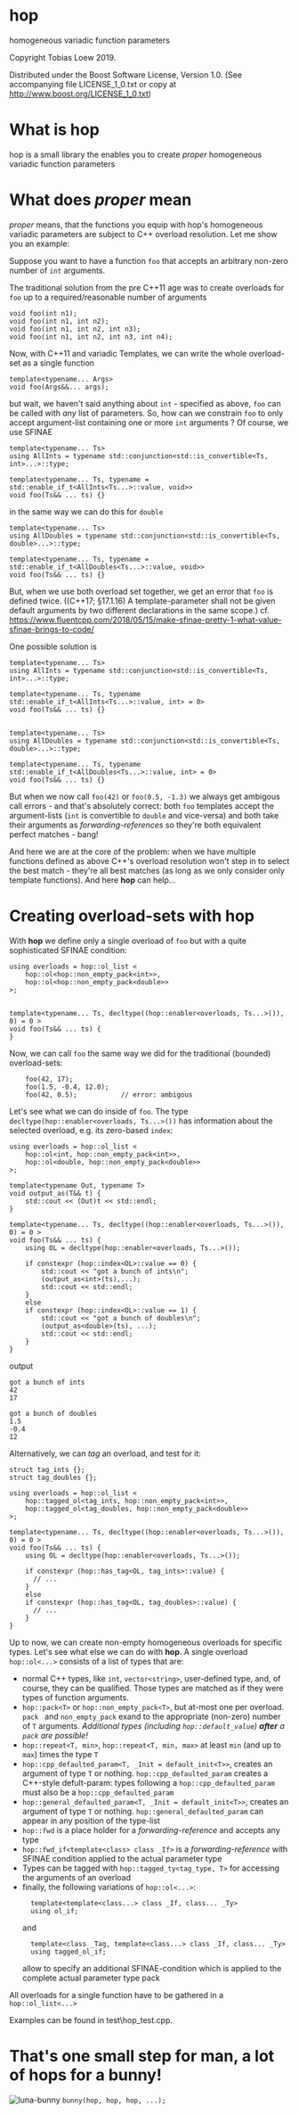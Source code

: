 # hop
homogeneous variadic function parameters

Copyright Tobias Loew 2019. 

Distributed under the Boost Software License, Version 1.0. (See accompanying file LICENSE_1_0.txt or copy at http://www.boost.org/LICENSE_1_0.txt)

# What is hop
hop is a small library the enables you to create *proper* homogeneous variadic function parameters

# What does *proper* mean
*proper* means, that the functions you equip with hop's homogeneous variadic parameters are subject to C++ overload resolution.
Let me show you an example:

Suppose you want to have a function `foo` that accepts an arbitrary non-zero number of `int` arguments.

The traditional solution from the pre C++11 age was to create overloads for `foo` up to a required/reasonable number of arguments
```
void foo(int n1);
void foo(int n1, int n2);
void foo(int n1, int n2, int n3);
void foo(int n1, int n2, int n3, int n4);
```

Now, with C++11 and variadic Templates, we can write the whole overload-set as a single function
```
template<typename... Args>
void foo(Args&&... args);
```
but wait, we haven't said anything about `int` - specified as above, `foo` can be called with *any* list of parameters. So, how can we constrain `foo` to only accept argument-list containing one or more `int` arguments ? Of course, we use SFINAE
```
template<typename... Ts>
using AllInts = typename std::conjunction<std::is_convertible<Ts, int>...>::type;

template<typename... Ts, typename = std::enable_if_t<AllInts<Ts...>::value, void>>
void foo(Ts&& ... ts) {}
```
in the same way we can do this for `double` 
```
template<typename... Ts>
using AllDoubles = typename std::conjunction<std::is_convertible<Ts, double>...>::type;

template<typename... Ts, typename = std::enable_if_t<AllDoubles<Ts...>::value, void>>
void foo(Ts&& ... ts) {}
```
But, when we use both overload set together, we get an error that `foo` is defined twice. ((C++17; §17.1.16) A template-parameter shall not be given default arguments by two different declarations in the same scope.) cf. https://www.fluentcpp.com/2018/05/15/make-sfinae-pretty-1-what-value-sfinae-brings-to-code/

One possible solution is
```
template<typename... Ts>
using AllInts = typename std::conjunction<std::is_convertible<Ts, int>...>::type;

template<typename... Ts, typename std::enable_if_t<AllInts<Ts...>::value, int> = 0>
void foo(Ts&& ... ts) {}


template<typename... Ts>
using AllDoubles = typename std::conjunction<std::is_convertible<Ts, double>...>::type;

template<typename... Ts, typename std::enable_if_t<AllDoubles<Ts...>::value, int> = 0>
void foo(Ts&& ... ts) {}
```
But when we now call `foo(42)` or `foo(0.5, -1.3)` we always get ambigous call errors - and that's absolutely correct: both `foo` templates accept the argument-lists (`int` is convertible to `double` and vice-versa) and both take their arguments as *forwarding-references* so they're both equivalent perfect matches - bang! 

And here we are at the core of the problem: when we have multiple functions defined as above C++'s overload resolution won't step in to select the best match - they're all best matches (as long as we only consider only template functions). And here __hop__ can help...

# Creating overload-sets with __hop__
With __hop__ we define only a single overload of `foo` but with a quite sophisticated SFINAE condition:
```
using overloads = hop::ol_list <
	hop::ol<hop::non_empty_pack<int>>,
	hop::ol<hop::non_empty_pack<double>>
>;


template<typename... Ts, decltype((hop::enabler<overloads, Ts...>()), 0) = 0 >
void foo(Ts&& ... ts) {
}
```
Now, we can call `foo` the same way we did for the traditional (bounded) overload-sets:
```
	foo(42, 17);
	foo(1.5, -0.4, 12.0);
	foo(42, 0.5);			// error: ambigous
```
Let's see what we can do inside of `foo`. The type `decltype(hop::enabler<overloads, Ts...>())` has information about the selected overload, e.g. its zero-based `index`:
```
using overloads = hop::ol_list <
	hop::ol<int, hop::non_empty_pack<int>>,
	hop::ol<double, hop::non_empty_pack<double>>
>;

template<typename Out, typename T>
void output_as(T&& t) {
	std::cout << (Out)t << std::endl;
}

template<typename... Ts, decltype((hop::enabler<overloads, Ts...>()), 0) = 0 >
void foo(Ts&& ... ts) {
	using OL = decltype(hop::enabler<overloads, Ts...>());

	if constexpr (hop::index<OL>::value == 0) {
		std::cout << "got a bunch of ints\n";
		(output_as<int>(ts),...);
		std::cout << std::endl;
	} 
	else
	if constexpr (hop::index<OL>::value == 1) {
		std::cout << "got a bunch of doubles\n";
		(output_as<double>(ts), ...);
		std::cout << std::endl;
	}
}
```
output
```
got a bunch of ints
42
17

got a bunch of doubles
1.5
-0.4
12
```
Alternatively, we can *tag* an overload, and test for it:
```
struct tag_ints {};
struct tag_doubles {};

using overloads = hop::ol_list <
	hop::tagged_ol<tag_ints, hop::non_empty_pack<int>>,
	hop::tagged_ol<tag_doubles, hop::non_empty_pack<double>>
>;

template<typename... Ts, decltype((hop::enabler<overloads, Ts...>()), 0) = 0 >
void foo(Ts&& ... ts) {
	using OL = decltype(hop::enabler<overloads, Ts...>());

	if constexpr (hop::has_tag<OL, tag_ints>::value) {
      // ...
	} 
	else
	if constexpr (hop::has_tag<OL, tag_doubles>::value) {
      // ...
	}
}
```
Up to now, we can create non-empty homogeneous overloads for specific types. Let's see what else we can do with __hop__.
A single overload `hop::ol<...>` consists of a list of types that are:
- normal C++ types, like `int`, `vector<string>`, user-defined type, and, of course, they can be qualified. Those types are matched as if they were types of function arguments.
- `hop::pack<T>` or `hop::non_empty_pack<T>`, but at-most one per overload. `pack ` and `non_empty_pack` exand to the appropriate (non-zero) number of `T` arguments. *Additional types (including `hop::default_value`) __after__ a `pack` are possible!*
- `hop::repeat<T, min>`, `hop::repeat<T, min, max>` at least `min` (and up to `max`) times the type `T`
- `hop::cpp_defaulted_param<T, _Init = default_init<T>>`, creates an argument of type `T` or nothing. `hop::cpp_defaulted_param` creates a C++-style defult-param: types following a `hop::cpp_defaulted_param` must also be a `hop::cpp_defaulted_param`
- `hop::general_defaulted_param<T, _Init = default_init<T>>`, creates an argument of type `T` or nothing. `hop::general_defaulted_param` can appear in any position of the type-list
- `hop::fwd` is a place holder for a *forwarding-reference* and accepts any type
- `hop::fwd_if<template<class> class _If>` is a *forwarding-reference* with SFINAE condition applied to the actual parameter type
- Types can be tagged with `hop::tagged_ty<tag_type, T>` for accessing the arguments of an overload
- finally, the following variations of `hop::ol<...>`:
  ```
	template<template<class...> class _If, class... _Ty>
	using ol_if;
  ```
  and
  ```
	template<class _Tag, template<class...> class _If, class... _Ty>
	using tagged_ol_if;
  ```
  allow to specify an additional SFINAE-condition which is applied to the complete actual parameter type pack

All overloads for a single function have to be gathered in a `hop::ol_list<...>`

Examples can be found in test\hop_test.cpp.


# That's one small step for man, a lot of hops for a bunny!
![luna-bunny](/luna.png)
`bunny(hop, hop, hop, ...);`
